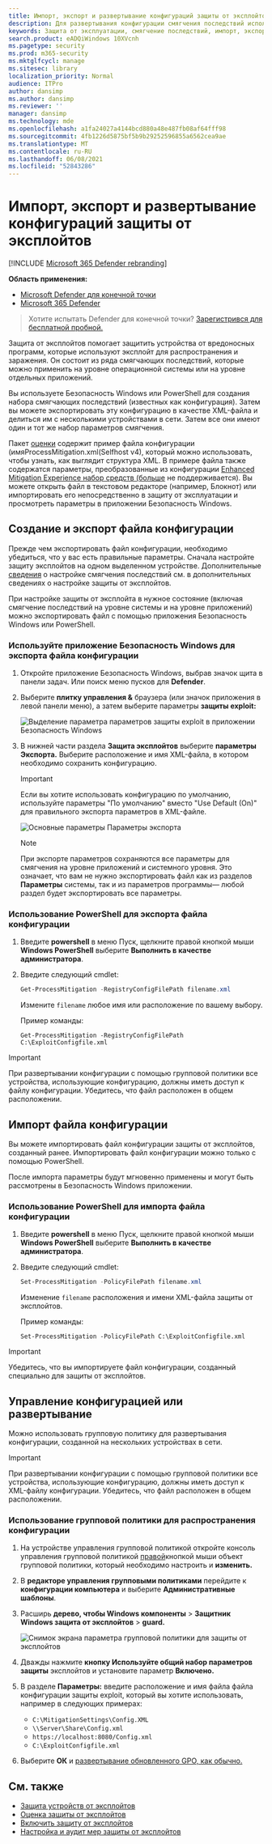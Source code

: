```yaml
---
title: Импорт, экспорт и развертывание конфигураций защиты от эксплойтов
description: Для развертывания конфигурации смягчения последствий используйте групповую политику.
keywords: Защита от эксплуатации, смягчение последствий, импорт, экспорт, настройка, преобразование, развертывание, установка
search.product: eADQiWindows 10XVcnh
ms.pagetype: security
ms.prod: m365-security
ms.mktglfcycl: manage
ms.sitesec: library
localization_priority: Normal
audience: ITPro
author: dansimp
ms.author: dansimp
ms.reviewer: ''
manager: dansimp
ms.technology: mde
ms.openlocfilehash: a1fa24027a4144bcd880a48e487fb08af64fff98
ms.sourcegitcommit: 4fb1226d5875bf5b9b29252596855a6562cea9ae
ms.translationtype: MT
ms.contentlocale: ru-RU
ms.lasthandoff: 06/08/2021
ms.locfileid: "52843286"
---
```

# <a name="import-export-and-deploy-exploit-protection-configurations"></a>Импорт, экспорт и развертывание конфигураций защиты от эксплойтов

[!INCLUDE [Microsoft 365 Defender rebranding](../../includes/microsoft-defender.md)]


**Область применения:**
- [Microsoft Defender для конечной точки](https://go.microsoft.com/fwlink/p/?linkid=2154037)
- [Microsoft 365 Defender](https://go.microsoft.com/fwlink/?linkid=2118804)

> Хотите испытать Defender для конечной точки? [Зарегистрився для бесплатной пробной.](https://www.microsoft.com/microsoft-365/windows/microsoft-defender-atp?ocid=docs-wdatp-exposedapis-abovefoldlink) 


Защита от эксплойтов помогает защитить устройства от вредоносных программ, которые используют эксплойт для распространения и заражения. Он состоит из ряда смягчающих последствий, которые можно применить на уровне операционной системы или на уровне отдельных приложений.

Вы используете Безопасность Windows или PowerShell для создания набора смягчающих последствий (известных как конфигурация). Затем вы можете экспортировать эту конфигурацию в качестве XML-файла и делиться им с несколькими устройствами в сети. Затем все они имеют один и тот же набор параметров смягчения.

Пакет [оценки](https://demo.wd.microsoft.com/Page/EP) содержит пример файла конфигурации (имяProcessMitigation.xml(Selfhost v4), который можно использовать, чтобы узнать, как выглядит структура XML.  В примере файла также содержатся параметры, преобразованные из конфигурации [Enhanced Mitigation Experience набор средств (больше](https://support.microsoft.com/en-us/help/2458544/the-enhanced-mitigation-experience-toolkit) не поддерживается). Вы можете открыть файл в текстовом редакторе (например, Блокнот) или импортировать его непосредственно в защиту от эксплуатации и просмотреть параметры в приложении Безопасность Windows.

## <a name="create-and-export-a-configuration-file"></a>Создание и экспорт файла конфигурации

Прежде чем экспортировать файл конфигурации, необходимо убедиться, что у вас есть правильные параметры. Сначала настройте защиту эксплойтов на одном выделенном устройстве. Дополнительные [сведения](customize-exploit-protection.md) о настройке смягчения последствий см. в дополнительных сведениях о настройке защиты от эксплойтов.

При настройке защиты от эксплойта в нужное состояние (включая смягчение последствий на уровне системы и на уровне приложений) можно экспортировать файл с помощью приложения Безопасность Windows или PowerShell.

### <a name="use-the-windows-security-app-to-export-a-configuration-file"></a>Используйте приложение Безопасность Windows для экспорта файла конфигурации

1. Откройте приложение Безопасность Windows, выбрав значок щита в панели задач. Или поиск меню пусков для **Defender**.

2. Выберите **плитку управления &** браузера (или значок приложения в левой панели меню), а затем выберите параметры **защиты exploit:**

    ![Выделение параметра параметров защиты exploit в приложении Безопасность Windows](/microsoft-365/security/defender-endpoint/images/wdsc-exp-prot)

3. В нижней части раздела **Защита эксплойтов** выберите **параметры Экспорта.** Выберите расположение и имя XML-файла, в котором необходимо сохранить конфигурацию.

    > [!IMPORTANT]
    > Если вы хотите использовать конфигурацию по умолчанию, используйте параметры "По умолчанию" вместо "Use Default (On)" для правильного экспорта параметров в XML-файле.

    ![Основные параметры Параметры экспорта](/microsoft-365/security/defender-endpoint/images/wdsc-exp-prot-export)

    > [!NOTE]
    > При экспорте параметров сохраняются все параметры для смягчения на уровне приложений и системного уровня. Это означает, что вам не нужно экспортировать файл  как из разделов **Параметры** системы, так и из параметров программы— любой раздел будет экспортировать все параметры.

### <a name="use-powershell-to-export-a-configuration-file"></a>Использование PowerShell для экспорта файла конфигурации

1. Введите **powershell** в меню Пуск, щелкните правой кнопкой мыши **Windows PowerShell** выберите **Выполнить в качестве администратора**.
2. Введите следующий cmdlet:

    ```PowerShell
    Get-ProcessMitigation -RegistryConfigFilePath filename.xml
    ```

    Измените `filename` любое имя или расположение по вашему выбору.

    Пример команды:

    `Get-ProcessMitigation -RegistryConfigFilePath C:\ExploitConfigfile.xml`

> [!IMPORTANT]
> При развертывании конфигурации с помощью групповой политики все устройства, использующие конфигурацию, должны иметь доступ к файлу конфигурации. Убедитесь, что файл расположен в общем расположении.

## <a name="import-a-configuration-file"></a>Импорт файла конфигурации

Вы можете импортировать файл конфигурации защиты от эксплойтов, созданный ранее. Импортировать файл конфигурации можно только с помощью PowerShell.

После импорта параметры будут мгновенно применены и могут быть рассмотрены в Безопасность Windows приложении.

### <a name="use-powershell-to-import-a-configuration-file"></a>Использование PowerShell для импорта файла конфигурации

1. Введите **powershell** в меню Пуск, щелкните правой кнопкой мыши **Windows PowerShell** выберите **Выполнить в качестве администратора**.
2. Введите следующий cmdlet:

    ```PowerShell
    Set-ProcessMitigation -PolicyFilePath filename.xml
    ```

    Изменение `filename` расположения и имени XML-файла защиты от эксплойтов.

    Пример команды:

    `Set-ProcessMitigation -PolicyFilePath C:\ExploitConfigfile.xml`

> [!IMPORTANT]
>
> Убедитесь, что вы импортируете файл конфигурации, созданный специально для защиты от эксплойтов.

## <a name="manage-or-deploy-a-configuration"></a>Управление конфигурацией или развертывание

Можно использовать групповую политику для развертывания конфигурации, созданной на нескольких устройствах в сети.

> [!IMPORTANT]
> При развертывании конфигурации с помощью групповой политики все устройства, использующие конфигурацию, должны иметь доступ к XML-файлу конфигурации. Убедитесь, что файл расположен в общем расположении.

### <a name="use-group-policy-to-distribute-the-configuration"></a>Использование групповой политики для распространения конфигурации

1. На устройстве управления групповой политикой откройте консоль управления групповой политикой [правой](/previous-versions/windows/desktop/gpmc/group-policy-management-console-portal)кнопкой мыши объект групповой политики, который необходимо настроить и **изменить.**

2. В **редакторе управления групповыми политиками** перейдите к **конфигурации компьютера** и выберите **Административные шаблоны**.

3. Расширь **дерево, чтобы Windows компоненты**  >  **Защитник Windows защита от эксплойтов**  >  **guard.**

    ![Снимок экрана параметра групповой политики для защиты от эксплойтов](/microsoft-365/security/defender-endpoint/images/exp-prot-gp)

4. Дважды нажмите **кнопку Используйте общий набор параметров защиты** эксплойтов и установите параметр **Включено.**

5. В разделе **Параметры:** введите расположение и имя файла файла конфигурации защиты exploit, который вы хотите использовать, например в следующих примерах:

    * `C:\MitigationSettings\Config.XML`
    * `\\Server\Share\Config.xml`
    * `https://localhost:8080/Config.xml`
    * `C:\ExploitConfigfile.xml`

6. Выберите **ОК** и [развертывание обновленного GPO, как обычно.](/windows/win32/srvnodes/group-policy)

## <a name="see-also"></a>См. также

- [Защита устройств от эксплойтов](exploit-protection.md)
- [Оценка защиты от эксплойтов](evaluate-exploit-protection.md)
- [Включить защиту от эксплойтов](enable-exploit-protection.md)
- [Настройка и аудит мер защиты от эксплойтов](customize-exploit-protection.md)
